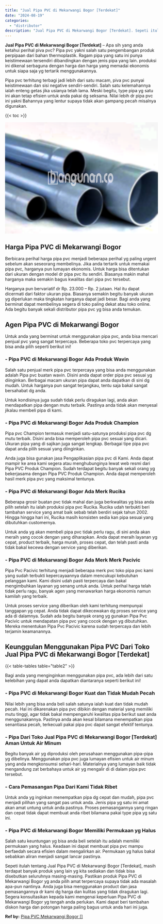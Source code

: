 ```yaml
---
title: "Jual Pipa PVC di Mekarwangi Bogor [Terdekat]"
date: "2024-08-19"
categories: 
  - "distributor"
description: "Jual Pipa PVC di Mekarwangi Bogor [Terdekat]. Sepeti itulah tentang Jual Pipa PVC di Mekarwangi Bogor [Terdekat], masih terdapat banyak produk yang lain yg..."
---
```


**Jual Pipa PVC di Mekarwangi Bogor \[Terdekat\]** – Apa sih yang anda ketahui perihal piva pvc? Pipa pvc yakni salah satu pengembangan produk perpipaan dari bahan thermoplastik. Ragam pipa yang satu ini punya keistimewaan tersendiri dibandingkan dengan jenis pipa yang lain. produksi ini dikenal serbaguna dengan harga dan harga yang memadai ekonomis untuk siapa saja yg tertarik menggunakannya.

Pipa pvc terhitung terbagi jadi lebih dari satu macam, piva pvc punyai keistimewaan dan sisi negative sendiri-sendiri. Salah satu kelemahannya ialah enteng getas jika usianya telah lama. Meski begitu, type pipa yg satu ini akan tetap efisien untuk anda pakai dg seksama. Nilai lebih dr pipa pvc ini yakni Bahannya yang lentur supaya tidak akan gampang pecah misalnya digunakan.

{{< toc >}}

![Jual Pipa PVC di Mekarwangi Bogor [Terdekat]](/images/jaul-pipa-pvc-60.png)

## Harga Pipa PVC di Mekarwangi Bogor

Berbicara perihal harga pipa pvc menjadi beberapa perihal yg paling urgent sebelum akan seseorang membelinya. Jika anda tertarik untuk memakai pipa pvc, harganya pun lumayan ekonomis. Untuk harga bisa ditentukan dari ukuran dengan model dr pipa pvc itu sendiri. Biasanya makin mahal harganya maka semakin bagus kwalitas dari pipa pvc tersebut.

Harganya pun bervariatif dr Rp. 23.000 – Rp. 2 jutaan. Hal itu dapat dicermati dari faktor ukuran pipa. Biasanya semakin begitu banyak ukuran yg diperlukan maka tingkatan harganya dapat jadi besar. Bagi anda yang berminat dapat membelinya segera di toko paling dekat atau toko online. Ada begitu banyak sekali distributor pipa pvc yg bisa anda temukan.

## Agen Pipa PVC di Mekarwangi Bogor

Untuk anda yang berminat untuk menggunakan pipa pvc, anda bisa mencari penjual pvc yang sangat terpercaya. Beberapa toko pvc terpercaya yang bisa anda pilih seperti berikut ini!

### \- Pipa PVC di Mekarwangi Bogor Ada Produk Wavin

Salah satu penjual merk pipa pvc terpercaya yang bisa anda menggunakan adalah Pipa pvc buatan wavin. Disini anda dapat order pipa pvc sesuai yg diinginkan. Berbagai macam ukuran pipa dapat anda dapatkan di sini dg mudah. Untuk harganya pun sangat terjangkau, tentu saja bakal sangat bersahabat dg anda.

Untuk kondisinya juga sudah tidak perlu diragukan lagi, anda akan mendapatkan pipa dengan mutu terbaik. Pastinya anda tidak akan menyesal jikalau membeli pipa di kami.

### \- Pipa PVC di Mekarwangi Bogor Ada Produk Champion

Pipa pvc Champion termasuk menjadi satu-satunya produksi pipa pvc dg mutu terbaik. Disini anda bisa memperoleh pipa pvc sesuai yang dicari. Ukuran pipa yang di sajikan juga sangat lengkap. Berbagai tipe pipa pvc dapat anda pilih sesuai yang diinginkan.

Anda juga bisa gunakan jasa Pengaplikasian pipa pvc di Kami. Anda dapat mampir ke area kami segera atau menghubunginya lewat web resmi dari Pipa PVC Produk Champion. Sudah terdapat begitu banyak sekali orang yg bekerjasama dengan Pipa PVC Produk Champion. Anda dapat memperoleh hasil merk pipa pvc yang maksimal tentunya.

### \- Pipa PVC di Mekarwangi Bogor Ada Merk Rucika

Beberapa grosir buatan pvc tidak mahal dan juga berkwalitas yg bisa anda pilih setelah itu ialah produksi pipa pvc Rucika. Rucika udah terbukti beri tambahan service yang amat baik sebab telah berdiri sejak tahun 2002. Hingga hingga hari ini, Rucika masih konsisten sedia kan pipa sesuai yang dibutuhkan customernya.

Untuk anda yg akan membeli pipa pvc tidak perlu ragu, di sini anda akan meraih yang cocok dengan yang diharapkan. Anda dapat meraih layanan yg cepat, product terbaik, harga murah, proses cepat, dan telah pasti anda tidak bakal kecewa dengan service yang diberikan.

### \- Pipa PVC di Mekarwangi Bogor Ada Merk Merk Pacivic

Pipa Pvc Pacivic terhitung menjadi beberapa merk pvc toko pipa pvc kami yang sudah terbukti kepercayaannya dalam mencukupi kebutuhan pelanggan kami. Kami disini udah pasti terpercaya dan bakal mengimbuhkan layanan yg senang untuk anda. Untuk perihal harga telah tidak perlu ragu, banyak agen yang menawarkan harga ekonomis namun kamilah yang terbaik.

Untuk proses service yang diberikan oleh kami terhitung mempunyai tanggapan yg cepat. Anda tidak dapat dikecewakan dg proses service yang ada di dalamnya. Sudah ada begitu banyak orang yg gunakan Pipa Pvc Pacivic untuk mendapatan pipa pvc yang cocok dengan yg dibutuhkan. Mereka menentukan Pipa Pvc Pacivic karena sudah terpercaya dan lebih terjamin keamanannya.

## Keunggulan Menggunakan Pipa PVC Dari Toko Jual Pipa PVC di Mekarwangi Bogor \[Terdekat\]

{{< table-tables table="table2" >}}

Bagi anda yang menginginkan menggunakan pipa pvc, ada lebih dari satu kelebihan yang dapat anda dapatkan diantaranya seperti berikut ini!

### \- Pipa PVC di Mekarwangi Bogor Kuat dan Tidak Mudah Pecah

Nilai lebih yang bisa anda beli salah satunya ialah kuat dan tidak mudah pecah. Hal ini dikarenakan pipa pvc dibikin dengan material yang memiliki mutu tinggi, agar tidak bakal mempengaruhi kwalitas pipa berikut saat anda menggunakannya. Pastinya anda akan kesal bilamana menempatkan pipa senantiasa pecah, terkecuali pakai pipa pvc dapat sangat efektif tentunya.

### \- Pipa Dari Toko Jual Pipa PVC di Mekarwangi Bogor \[Terdekat\] Aman Untuk Air Minum

Begitu banyak air yg diproduksi oleh perusahaan menggunakan pipa-pipa yg dibelinya. Menggunakan pipa pvc juga lumayan efisien untuk air minum yang anda mengkonsumsi sehari-hari. Materialnya yang lumayan baik tidak mengandung zat berbahaya untuk air yg mengalir di di dalam pipa pvc tersebut.

### \- Cara Pemasangan Pipa Dari Kami Tidak Ribet

Untuk anda yg inginkan menempatkan pipa dg cepat dan mudah, pipa pvc menjadi pilihan yang sangat pas untuk anda. Jenis pipa yg satu ini amat akan amat untung untuk anda pastinya. Proses pemasangannya yang ringan dan cepat tidak dapat membuat anda ribet bilamana pakai type pipa yg satu ini.

### \- Pipa PVC di Mekarwangi Bogor Memiliki Permukaan yg Halus

Salah satu keuntungan yg bisa anda beli setelah itu adalah memiliki permukaan yang halus. Keadaan ini dapat membuat pipa pvc mampu berfaedah secara efisien dalam mengalirkan air. Permukaan yg halus bakal sebabkan aliran menjadi sangat lancar pastinya.

Sepeti itulah tentang Jual Pipa PVC di Mekarwangi Bogor \[Terdekat\], masih terdapat banyak produk yang lain yg kita sediakan dan tidak bisa disebutkan seluruhnya masing-masing. Pastikan produk Pipa PVC di Mekarwangi Bogor yg anda pilih amat terpercaya supaya tidak ada masalah apa-pun nantinya. Anda juga bisa menggunakan product dan jasa pemasangannya dr kami dg harga dan kulitas yang tidak diragukan lagi. Segera konsultasikan kepada kami mengenai keperluan Pipa PVC di Mekarwangi Bogor yg tengah anda perlukan. Kami dapat beri tambahan diskon harga dan potongan harga paling bagus untuk anda hari ini juga.

**Ref by:** [Pipa PVC Mekarwangi Bogor []](https://id.wikipedia.org/wiki/Pipa)

